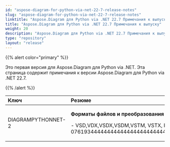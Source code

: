 ```yaml
---
id: "aspose-diagram-for-python-via-net-22-7-release-notes"
slug: "aspose-diagram-for-python-via-net-22-7-release-notes"
linktitle: "Aspose.Diagram для Python via .NET 22.7 Примечания к выпуску"
title: "Aspose.Diagram для Python via .NET 22.7 Примечания к выпуску"
weight: 20
description: "Aspose.Diagram для Python via .NET 22.7 Примечания к выпуску – the latest updates and fixes."
type: "repository"
layout: "release"
---
```

{{% alert color="primary" %}} 

Это первая версия для Aspose.Diagram для Python via .NET.
Эта страница содержит примечания к версии Aspose.Diagram для Python via .NET 22.7.

{{% /alert %}} 

|**Ключ**|**Резюме**|**Категория**|
|:- |:- |:- |
|DIAGRAMPYTHONNET-2|<p>**Форматы файлов и преобразования**</p><p>- VSD,VDX,VSDX,VSDM,VSTM, VSTX, HTML, PDF и популярные форматы изображения, в том числе TIFF, JPG, 07619344444444444444444444444444444444444444444444444444444444444444444444444444444444444444444444444н.</p>|Новая особенность|
